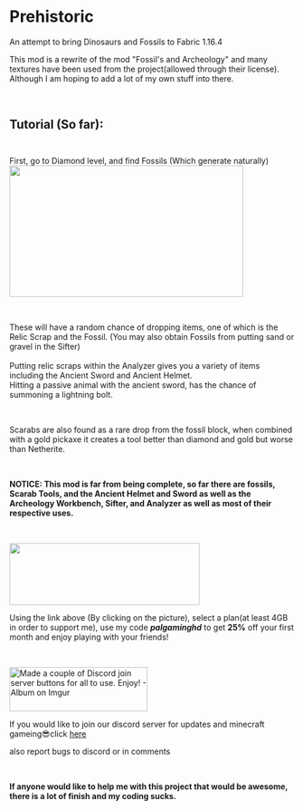 # Prehistoric
An attempt to bring Dinosaurs and Fossils to Fabric 1.16.4

<p>This mod is a rewrite of the mod "Fossil's and Archeology" and many textures have been used from the project(allowed through their license). Although I am hoping to add a lot of my own stuff into there.</p>
<p>&nbsp;</p>
<h2>Tutorial (So far):<br /><br /></h2>
<p>First, go to Diamond level, and find Fossils (Which generate naturally)&nbsp;<img src="https://media.discordapp.net/attachments/461619440115646464/791022806254223380/2020-12-22_13.15.38.png?width=1191&amp;height=670" alt="" width="413" height="232" /></p>
<p>&nbsp;</p>
<p>These will have a random chance of dropping items, one of which is the Relic Scrap and the Fossil. (You may also obtain Fossils from putting sand or gravel in the Sifter)<br /><br />Putting relic scraps within the Analyzer gives you a variety of items including the Ancient Sword and Ancient Helmet.<br />Hitting a passive animal with the ancient sword, has the chance of summoning a lightning bolt.</p>
<p>&nbsp;</p>
<p>Scarabs are also found as a rare drop from the fossil block, when combined with a gold pickaxe it creates a tool better than diamond and gold but worse than Netherite.</p>
<p>&nbsp;</p>
<p><strong>NOTICE: This mod is far from being complete, so far there are fossils, Scarab Tools, and the Ancient Helmet and Sword as well as the Archeology Workbench, Sifter, and Analyzer as well as most of their respective uses.</strong></p>
<p>&nbsp;</p>
<p><a href="https://bisecthosting.com/palgaminghd"><img src="https://www.bisecthosting.com/images/logos/dark_text@1538x500.png" alt="" width="336" height="109" /></a></p>
<p>Using the link above (By clicking on the picture), select a plan(at least 4GB in order to support me), use my code&nbsp;<strong><em>palgaminghd</em></strong>&nbsp;to get&nbsp;<strong>25%</strong>&nbsp;off your first month and enjoy playing with your friends!</p>
<p>&nbsp;</p>
<p><a href="https://discord.gg/k4UZqzRb5s"><img src="https://i.imgur.com/ixMiOzK.png" alt="Made a couple of Discord join server buttons for all to use. Enjoy! - Album  on Imgur" width="244" height="78" /></a></p>
<p>If you would like to join our discord server for updates and minecraft gameing😎click <a href="https://discord.gg/k4UZqzRb5s">here</a></p>
<p>also report bugs to discord or in comments</p>
<p>&nbsp;</p>
<p><strong>If anyone would like to help me with this project that would be awesome, there is a lot of finish and my coding sucks.</strong></p>
<p>&nbsp;</p>
<p>&nbsp;</p>
